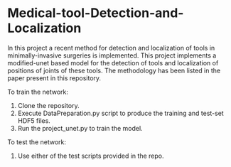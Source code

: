 # Medical-tool-Detection-and-Localization
In this project a recent method for detection and localization of tools in minimally-invasive surgeries is implemented.
This project implements a modified-unet based model for the detection of tools and localization of positions of joints of 
these tools. The methodology has been listed in the paper present in this repository.

To train the network:
1. Clone the repository.
2. Execute DataPreparation.py script to produce the training and test-set HDF5 files.
3. Run the project_unet.py to train the model.

To test the network:
1. Use either of the test scripts provided in the repo.

